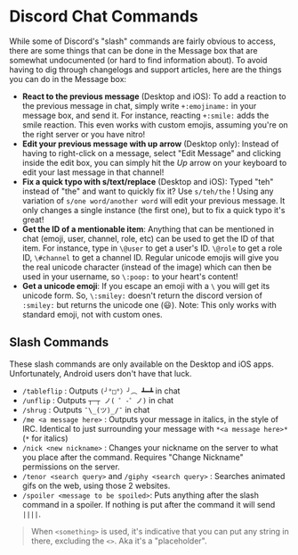 <!-- TITLE: Chat Commands -->
<!-- SUBTITLE: Describes all chat commands available, even the non-obvious/non-documented ones -->

# Discord Chat Commands
While some of Discord's "slash" commands are fairly obvious to access, there are some things that can be done in the Message box that are somewhat undocumented (or hard to find information about). To avoid having to dig through changelogs and support articles, here are the things you can do in the Message box:

* **React to the previous message** (Desktop and iOS): To add a reaction to the previous message in chat, simply write `+:emojiname:` in your message box, and send it. For instance, reacting `+:smile:` adds the smile reaction. This even works with custom emojis, assuming you're on the right server or you have nitro!
* **Edit your previous message with up arrow** (Desktop only): Instead of having to right-click on a message, select "Edit Message" and clicking inside the edit box, you can simply hit the *Up* arrow on your keyboard to edit your last message in that channel!
* **Fix a quick typo with s/text/replace** (Desktop and iOS): Typed "teh" instead of "the" and want to quickly fix it? Use `s/teh/the` ! Using any variation of `s/one word/another word` will edit your previous message. It only changes a single instance (the first one), but to fix a quick typo it's great!
* **Get the ID of a mentionable item**: Anything that can be mentioned in chat (emoji, user, channel, role, etc) can be used to get the ID of that item. For instance, type in `\@user` to get a user's ID. `\@role` to get a role ID, `\#channel` to get a channel ID. Regular unicode emojis will give you the real unicode character (instead of the image) which can then be used in your username, so `\:poop:` to your heart's content! 
* **Get a unicode emoji**: If you escape an emoji with a `\` you will get its unicode form. So, `\:smiley:` doesn't return the discord version of `:smiley:` but returns the unicode one (😃). Note: This only works with standard emoji, not with custom ones.

## Slash Commands

These slash commands are only available on the Desktop and iOS apps. Unfortunately, Android users don't have that luck.

* `/tableflip` : Outputs `(╯°□°）╯︵ ┻━┻` in chat
* `/unflip` : Outputs `┬─┬﻿ ノ( ゜-゜ノ)` in chat
* `/shrug` : Outputs `¯\_(ツ)_/¯` in chat
* `/me <a message here>` : Outputs your message in italics, in the style of IRC. Identical to just surrounding your message with `*<a message here>*` (`*` for italics)
* `/nick <new nickname>` : Changes your nickname on the server to what you place after the command. Requires "Change Nickname" permissions on the server.
* `/tenor <search query>` and `/giphy <search query>` : Searches animated gifs on the web, using those 2 websites.
* `/spoiler <message to be spoiled>`: Puts anything after the slash command in a spoiler. If nothing is put after the command it will send `||||`.

> When `<something>` is used, it's indicative that you can put any string in there, excluding the `<>`. Aka it's a "placeholder".